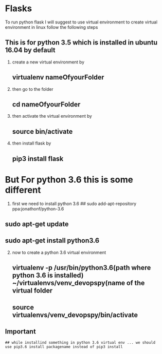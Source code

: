# Flasks
To run python flask I will suggest to use virtual environment
  to create virtual environment in linux follow the following steps
 ## This is for python 3.5 which is installed in ubuntu 16.04 by default
 1. create a new virtual environment by
     ## virtualenv nameOfyourFolder
 2. then go to the folder 
     ## cd nameOfyourFolder
 3. then activate the virtual environment by
     ## source bin/activate
 4. then install flask by
     ## pip3 install flask
     
# But For python 3.6 this is some different

  1. first we need to install python 3.6
    ##  sudo add-apt-repository ppa:jonathonf/python-3.6 
   ## sudo apt-get update
   ## sudo apt-get install python3.6
   
 2. now to create a python 3.6 virtual environment
    ## virtualenv -p /usr/bin/python3.6(path where python 3.6 is installed) ~/virtualenvs/venv_devopspy(name of the virtual folder
    ## source virtualenvs/venv_devopspy/bin/activate
    
 ## Important
 
    ## while installind something in python 3.6 virtual env ... we should use pip3.6 install packagename instead of pip3 install
